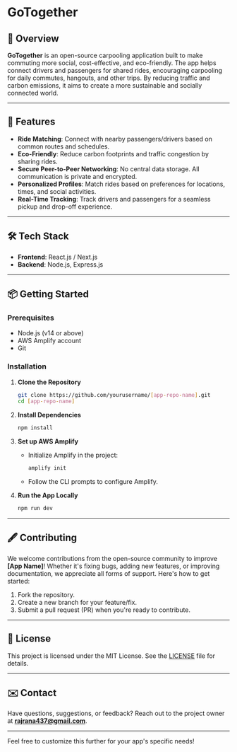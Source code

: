 # **GoTogether**

## 🚗 **Overview**  
**GoTogether** is an open-source carpooling application built to make commuting more social, cost-effective, and eco-friendly. The app helps connect drivers and passengers for shared rides, encouraging carpooling for daily commutes, hangouts, and other trips. By reducing traffic and carbon emissions, it aims to create a more sustainable and socially connected world.

---

## 🌟 **Features**
- **Ride Matching**: Connect with nearby passengers/drivers based on common routes and schedules.
- **Eco-Friendly**: Reduce carbon footprints and traffic congestion by sharing rides.
- **Secure Peer-to-Peer Networking**: No central data storage. All communication is private and encrypted.
- **Personalized Profiles**: Match rides based on preferences for locations, times, and social activities.
- **Real-Time Tracking**: Track drivers and passengers for a seamless pickup and drop-off experience.

---

## 🛠 **Tech Stack**
- **Frontend**: React.js / Next.js
- **Backend**: Node.js, Express.js

---

## 📦 **Getting Started**

### **Prerequisites**
- Node.js (v14 or above)
- AWS Amplify account
- Git

### **Installation**

1. **Clone the Repository**
   ```bash
   git clone https://github.com/yourusername/[app-repo-name].git
   cd [app-repo-name]
   ```

2. **Install Dependencies**
   ```bash
   npm install
   ```

3. **Set up AWS Amplify**
   - Initialize Amplify in the project:
     ```bash
     amplify init
     ```
   - Follow the CLI prompts to configure Amplify.

4. **Run the App Locally**
   ```bash
   npm run dev
   ```

---

## 🖋️ **Contributing**

We welcome contributions from the open-source community to improve **[App Name]**! Whether it's fixing bugs, adding new features, or improving documentation, we appreciate all forms of support. Here's how to get started:

1. Fork the repository.
2. Create a new branch for your feature/fix.
3. Submit a pull request (PR) when you're ready to contribute.

---

## 📄 **License**

This project is licensed under the MIT License. See the [LICENSE](LICENSE) file for details.

---

## ✉️ **Contact**
Have questions, suggestions, or feedback? Reach out to the project owner at **rajrana437@gmail.com**.

---

Feel free to customize this further for your app's specific needs!
